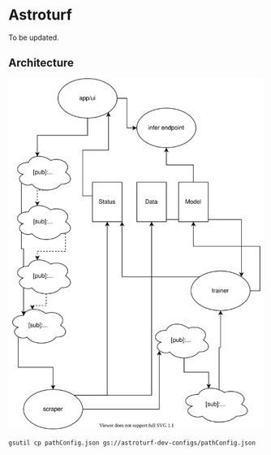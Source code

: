 # Astroturf
To be updated.

## Architecture
<img src="./Architecture.svg">

`gsutil cp pathConfig.json gs://astroturf-dev-configs/pathConfig.json`